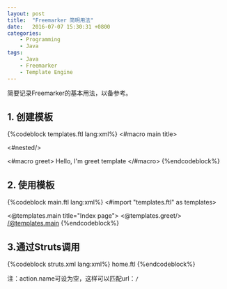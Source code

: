 ```yaml
---
layout: post
title:  "Freemarker 简明用法"
date:   2016-07-07 15:30:31 +0800
categories:
    - Programming
    - Java
tags:
    - Java
    - Freemarker
    - Template Engine
---
```


简要记录Freemarker的基本用法，以备参考。

<!-- more -->

## 1. 创建模板

{%codeblock templates.ftl lang:xml%}
<#macro main title>
<!doctype html>
<html lang="zh-CN">
<head>
<meta charset="UTF-8">
<title>${title}</title>

<link rel="stylesheet" href="libs/bootstrap-3.3.6-dist/css/bootstrap.css">
<link rel="stylesheet" href="libs/bootstrap-3.3.6-dist/css/bootstrap-theme.css">
<script src="libs/jquery-2.2.4.js"></script>
<script src="libs/bootstrap-3.3.6-dist/js/bootstrap.js"></script>
</head>
<body>
<#nested/>
</body>
</html>
</#macro>

<#macro greet>
Hello, I'm greet template
</#macro>
{%endcodeblock%}

## 2. 使用模板

{%codeblock main.ftl lang:xml%}
<#import "templates.ftl" as templates>

<@templates.main title="Index page">
<@templates.greet/>
</@templates.main>
{%endcodeblock%}

## 3.通过Struts调用

{%codeblock struts.xml lang:xml%}
<package name="root" namespace="/" extends="struts-default">
<action name="">
<result type="freemarker">home.ftl</result>
</action>
</package>
{%endcodeblock%}

注：action.name可设为空，这样可以匹配url：`/`
